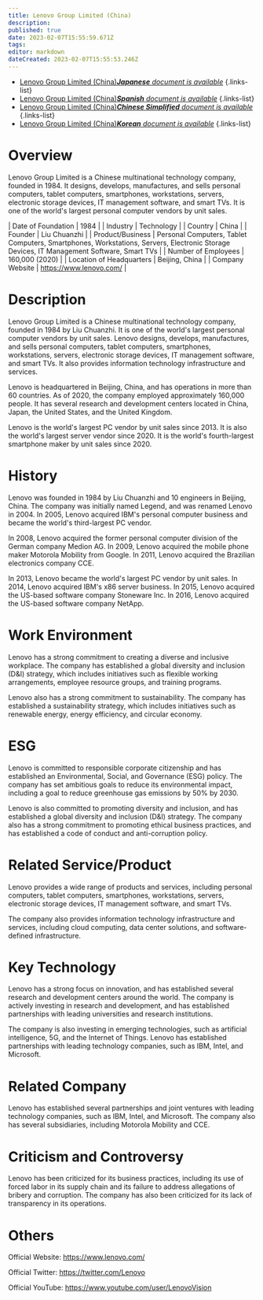 ```yaml
---
title: Lenovo Group Limited (China)
description: 
published: true
date: 2023-02-07T15:55:59.671Z
tags: 
editor: markdown
dateCreated: 2023-02-07T15:55:53.246Z
---
```


- [Lenovo Group Limited (China)***Japanese** document is available*](/ja/Knowledge-base/Dictionary/Company/lenovo-group-limited-china)
{.links-list}
- [Lenovo Group Limited (China)***Spanish** document is available*](/es/Knowledge-base/Dictionary/Company/lenovo-group-limited-china)
{.links-list}
- [Lenovo Group Limited (China)***Chinese Simplified** document is available*](/zh/Knowledge-base/Dictionary/Company/lenovo-group-limited-china)
{.links-list}
- [Lenovo Group Limited (China)***Korean** document is available*](/ko/Knowledge-base/Dictionary/Company/lenovo-group-limited-china)
{.links-list}


# Overview

Lenovo Group Limited is a Chinese multinational technology company, founded in 1984. It designs, develops, manufactures, and sells personal computers, tablet computers, smartphones, workstations, servers, electronic storage devices, IT management software, and smart TVs. It is one of the world's largest personal computer vendors by unit sales.

| Date of Foundation | 1984 |
| Industry | Technology |
| Country | China |
| Founder | Liu Chuanzhi |
| Product/Business | Personal Computers, Tablet Computers, Smartphones, Workstations, Servers, Electronic Storage Devices, IT Management Software, Smart TVs |
| Number of Employees | 160,000 (2020) |
| Location of Headquarters | Beijing, China |
| Company Website | https://www.lenovo.com/ |

# Description

Lenovo Group Limited is a Chinese multinational technology company, founded in 1984 by Liu Chuanzhi. It is one of the world's largest personal computer vendors by unit sales. Lenovo designs, develops, manufactures, and sells personal computers, tablet computers, smartphones, workstations, servers, electronic storage devices, IT management software, and smart TVs. It also provides information technology infrastructure and services.

Lenovo is headquartered in Beijing, China, and has operations in more than 60 countries. As of 2020, the company employed approximately 160,000 people. It has several research and development centers located in China, Japan, the United States, and the United Kingdom.

Lenovo is the world's largest PC vendor by unit sales since 2013. It is also the world's largest server vendor since 2020. It is the world's fourth-largest smartphone maker by unit sales since 2020.

# History

Lenovo was founded in 1984 by Liu Chuanzhi and 10 engineers in Beijing, China. The company was initially named Legend, and was renamed Lenovo in 2004. In 2005, Lenovo acquired IBM's personal computer business and became the world's third-largest PC vendor.

In 2008, Lenovo acquired the former personal computer division of the German company Medion AG. In 2009, Lenovo acquired the mobile phone maker Motorola Mobility from Google. In 2011, Lenovo acquired the Brazilian electronics company CCE.

In 2013, Lenovo became the world's largest PC vendor by unit sales. In 2014, Lenovo acquired IBM's x86 server business. In 2015, Lenovo acquired the US-based software company Stoneware Inc. In 2016, Lenovo acquired the US-based software company NetApp.

# Work Environment

Lenovo has a strong commitment to creating a diverse and inclusive workplace. The company has established a global diversity and inclusion (D&I) strategy, which includes initiatives such as flexible working arrangements, employee resource groups, and training programs.

Lenovo also has a strong commitment to sustainability. The company has established a sustainability strategy, which includes initiatives such as renewable energy, energy efficiency, and circular economy.

# ESG

Lenovo is committed to responsible corporate citizenship and has established an Environmental, Social, and Governance (ESG) policy. The company has set ambitious goals to reduce its environmental impact, including a goal to reduce greenhouse gas emissions by 50% by 2030.

Lenovo is also committed to promoting diversity and inclusion, and has established a global diversity and inclusion (D&I) strategy. The company also has a strong commitment to promoting ethical business practices, and has established a code of conduct and anti-corruption policy.

# Related Service/Product

Lenovo provides a wide range of products and services, including personal computers, tablet computers, smartphones, workstations, servers, electronic storage devices, IT management software, and smart TVs.

The company also provides information technology infrastructure and services, including cloud computing, data center solutions, and software-defined infrastructure.

# Key Technology

Lenovo has a strong focus on innovation, and has established several research and development centers around the world. The company is actively investing in research and development, and has established partnerships with leading universities and research institutions.

The company is also investing in emerging technologies, such as artificial intelligence, 5G, and the Internet of Things. Lenovo has established partnerships with leading technology companies, such as IBM, Intel, and Microsoft.

# Related Company

Lenovo has established several partnerships and joint ventures with leading technology companies, such as IBM, Intel, and Microsoft. The company also has several subsidiaries, including Motorola Mobility and CCE.

# Criticism and Controversy

Lenovo has been criticized for its business practices, including its use of forced labor in its supply chain and its failure to address allegations of bribery and corruption. The company has also been criticized for its lack of transparency in its operations.

# Others

Official Website: https://www.lenovo.com/

Official Twitter: https://twitter.com/Lenovo

Official YouTube: https://www.youtube.com/user/LenovoVision